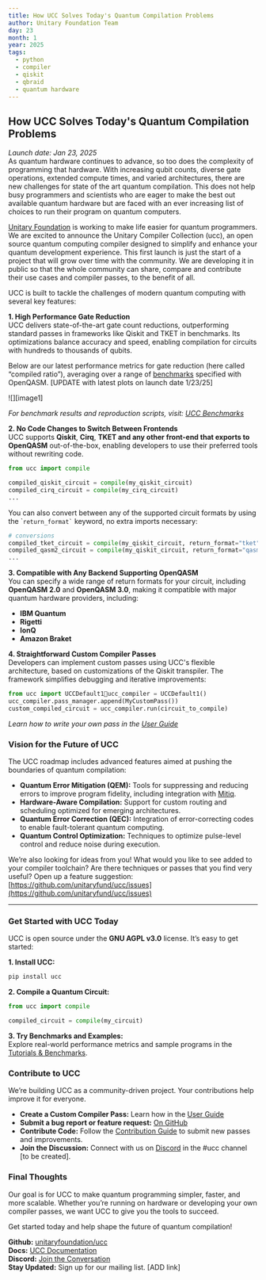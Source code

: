 ```yaml
---
title: How UCC Solves Today's Quantum Compilation Problems
author: Unitary Foundation Team
day: 23
month: 1
year: 2025
tags: 
  - python
  - compiler
  - qiskit
  - qbraid
  - quantum hardware
---
```


## **How UCC Solves Today's Quantum Compilation Problems**

*Launch date: Jan 23, 2025*  
As quantum hardware continues to advance, so too does the complexity of programming that hardware. With increasing qubit counts, diverse gate operations, extended compute times, and varied architectures, there are new challenges for state of the art quantum compilation. This does not help busy programmers and scientists who are eager to make the best out available quantum hardware but are faced with an ever increasing list of choices to run their program on quantum computers. 

[Unitary Foundation](https://www.unitary.foundation) is working to make life easier for quantum programmers. We are excited to announce the Unitary Compiler Collection (ucc), an open source quantum computing compiler designed to simplify and enhance your quantum development experience. This first launch is just the start of a project that will grow over time with the community. We are developing it in public so that the whole community can share, compare and contribute their use cases and compiler passes, to the benefit of all. 

UCC is built to tackle the challenges of modern quantum computing with several key features:

**1\. High Performance Gate Reduction**  
UCC delivers state-of-the-art gate count reductions, outperforming standard passes in frameworks like Qiskit and TKET in benchmarks. Its optimizations balance accuracy and speed, enabling compilation for circuits with hundreds to thousands of qubits.

Below are our latest performance metrics for gate reduction (here called “compiled ratio”), averaging over a range of [benchmarks](https://github.com/unitaryfund/ucc/blob/main/benchmarks/run_ucc_benchmarks.ipynb) specified with OpenQASM. \[UPDATE with latest plots on launch date 1/23/25\]

![][image1]

*For benchmark results and reproduction scripts, visit: [UCC Benchmarks](https://github.com/unitaryfund/ucc/tree/main?tab=readme-ov-file#how-does-ucc-stack-up)*

**2\. No Code Changes to Switch Between Frontends**  
UCC supports **Qiskit**, **Cirq**, **TKET and any other front-end that exports to OpenQASM** out-of-the-box, enabling developers to use their preferred tools without rewriting code.

```python
from ucc import compile

compiled_qiskit_circuit = compile(my_qiskit_circuit)
compiled_cirq_circuit = compile(my_cirq_circuit)
...
```

You can also convert between any of the supported circuit formats by using the \``` return_format` `` keyword, no extra imports necessary:

```py
# conversions
compiled_tket_circuit = compile(my_qiskit_circuit, return_format="tket")
compiled_qasm2_circuit = compile(my_qiskit_circuit, return_format="qasm2")
...
```

**3\. Compatible with Any Backend Supporting OpenQASM**  
You can specify a wide range of return formats for your circuit, including **OpenQASM 2.0** and **OpenQASM 3.0**, making it compatible with major quantum hardware providers, including:

* **IBM Quantum**  
* **Rigetti**  
* **IonQ**  
* **Amazon Braket**

**4\. Straightforward Custom Compiler Passes**  
Developers can implement custom passes using UCC's flexible architecture, based on customizations of the Qiskit transpiler. The framework simplifies debugging and iterative improvements:

```py
from ucc import UCCDefault1ucc_compiler = UCCDefault1()
ucc_compiler.pass_manager.append(MyCustomPass())
custom_compiled_circuit = ucc_compiler.run(circuit_to_compile)
```

*Learn how to write your own pass in the [User Guide](https://github.com/unitaryfund/ucc/blob/main/docs/source/user_guide.rst#writing-a-custom-pass)*

### **Vision for the Future of UCC**

The UCC roadmap includes advanced features aimed at pushing the boundaries of quantum compilation:

* **Quantum Error Mitigation (QEM):** Tools for suppressing and reducing errors to improve program fidelity, including integration with [Mitiq](https://github.com/unitaryfund/mitiq).  
* **Hardware-Aware Compilation:** Support for custom routing and scheduling optimized for emerging architectures.  
* **Quantum Error Correction (QEC):** Integration of error-correcting codes to enable fault-tolerant quantum computing.  
* **Quantum Control Optimization:** Techniques to optimize pulse-level control and reduce noise during execution.

We’re also looking for ideas from you\! What would you like to see added to your compiler toolchain? Are there techniques or passes that you find very useful? Open up a feature suggestion: [https://github.com/unitaryfund/ucc/issues](https://github.com/unitaryfund/ucc/issues) 

---

### **Get Started with UCC Today**

UCC is open source under the **GNU AGPL v3.0** license. It’s easy to get started:

**1\. Install UCC:**

```py
pip install ucc
```

**2\. Compile a Quantum Circuit:**

```py
from ucc import compile

compiled_circuit = compile(my_circuit)
```

**3\. Try Benchmarks and Examples:**  
Explore real-world performance metrics and sample programs in the [Tutorials & Benchmarks](https://github.com/unitaryfund/ucc/tree/main/benchmarks).

### **Contribute to UCC**

We’re building UCC as a community-driven project. Your contributions help improve it for everyone.

* **Create a Custom Compiler Pass:** Learn how in the [User Guide](https://github.com/unitaryfund/ucc/blob/main/docs/source/user_guide.rst#writing-a-custom-pass)  
* **Submit a bug report or feature request:** [On GitHub](https://github.com/unitaryfund/ucc/issues/new/choose)  
* **Contribute Code:** Follow the [Contribution Guide](https://ucc.readthedocs.io/en/latest/contributing.html) to submit new passes and improvements.  
* **Join the Discussion:** Connect with us on [Discord](http://discord.unitary.fund/) in the \#ucc channel \[to be created\].

### **Final Thoughts**

Our goal is for UCC to make quantum programming simpler, faster, and more scalable. Whether you’re running on hardware or developing your own compiler passes, we want UCC to give you the tools to succeed.

Get started today and help shape the future of quantum compilation\!

**Github:** [unitaryfoundation/ucc](https://github.com/unitaryfund/ucc)  
**Docs:** [UCC Documentation](https://ucc.readthedocs.io/)  
**Discord:** [Join the Conversation](http://discord.unitary.foundation/)  
**Stay Updated:** Sign up for our mailing list. \[ADD link\]
